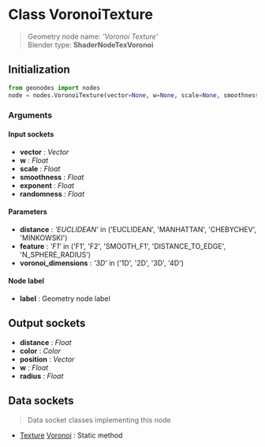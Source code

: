 
# Class VoronoiTexture

> Geometry node name: _'Voronoi Texture'_<br>Blender type:  **ShaderNodeTexVoronoi**

## Initialization


```python
from geonodes import nodes
node = nodes.VoronoiTexture(vector=None, w=None, scale=None, smoothness=None, exponent=None, randomness=None, distance='EUCLIDEAN', feature='F1', voronoi_dimensions='3D', label=None)
```


### Arguments


#### Input sockets



- **vector** : _Vector_
- **w** : _Float_
- **scale** : _Float_
- **smoothness** : _Float_
- **exponent** : _Float_
- **randomness** : _Float_



#### Parameters



- **distance** : _'EUCLIDEAN'_ in ('EUCLIDEAN', 'MANHATTAN', 'CHEBYCHEV', 'MINKOWSKI')
- **feature** : _'F1'_ in ('F1', 'F2', 'SMOOTH_F1', 'DISTANCE_TO_EDGE', 'N_SPHERE_RADIUS')
- **voronoi_dimensions** : _'3D'_ in ('1D', '2D', '3D', '4D')



#### Node label



- **label** : Geometry node label



## Output sockets



- **distance** : _Float_
- **color** : _Color_
- **position** : _Vector_
- **w** : _Float_
- **radius** : _Float_



## Data sockets

> Data socket classes implementing this node


- [Texture](../sockets/Texture.md) [Voronoi](../sockets/Texture.md#voronoi) : Static method


